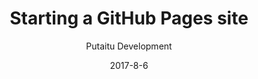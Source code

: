 ---
title: 'Starting a GitHub Pages site'
description: 'Creating a site using HashBrown and GitHub Pages'
sections:
    -
        template: richTextSection
        text: "<p>Please use the official <a href=\"https://github.com/Putaitu/hashbrown-jekyll-driver\">HashBrown Jekyll driver</a> and check out the <a href=\"https://github.com/Putaitu/hashbrown-jekyll-driver/tree/example\">example project</a></p>\n"
level: beginner
meta:
    id: c0b6b1741c47f7237adba1636ffa20d1784efba9
    parentId: bf70856caed6633b734d5b0e7b61a651305571f1
    language: en
date: '2017-8-6'
author: 'Putaitu Development'
permalink: /guides/starting-a-github-pages-site/
layout: sectionPage
---